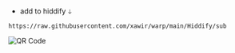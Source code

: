 - add to hiddify 𖦝

`https://raw.githubusercontent.com/xawir/warp/main/Hiddify/sub`

![QR Code](https://github.com/xawir/warp/blob/main/qr-code.png "QR Code")
